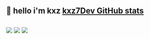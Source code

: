 ## 👋 hello i'm kxz [kxz7Dev GitHub stats](https://github-readme-stats.vercel.app/api?username=Onlyzito&show_icons=true&theme=dracula) <div style="display: inline_block"><br/> <img align="center" src="https://img.shields.io/badge/HTML5-E34F26?style=for-the-badge&logo=html5&logoColor=white"> <img align="center" src="https://img.shields.io/badge/CSS-239120?&style=for-the-badge&logo=css3&logoColor=white"> <img align="center" src="https://img.shields.io/badge/JavaScript-323330?style=for-the-badge&logo=javascript&logoColor=F7DF1E"> </div>

